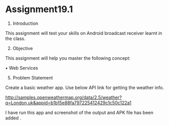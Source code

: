 # Assignment19.1

1. Introduction

This assignment will test your skills on Android broadcast receiver learnt in the class.

2. Objective

This assignment will help you master the following concept:

• Web Services

5. Problem Statement

Create a basic weather app. Use below API link for getting the weather info.

http://samples.openweathermap.org/data/2.5/weather?q=London,uk&appid=b1b15e88fa797225412429c1c50c122a1

   I have run this app and screenshot of the output and APK file has been added .
   
   
